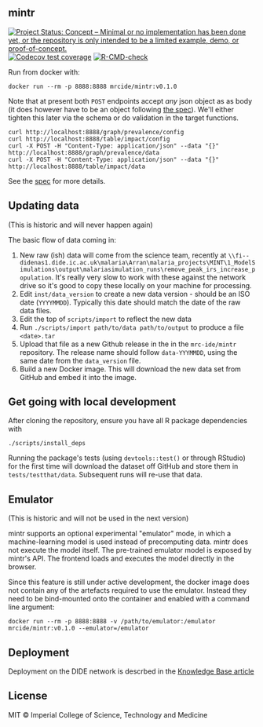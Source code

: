## mintr

<!-- badges: start -->
[![Project Status: Concept – Minimal or no implementation has been done yet, or the repository is only intended to be a limited example, demo, or proof-of-concept.](https://www.repostatus.org/badges/latest/concept.svg)](https://www.repostatus.org/#concept)
[![Codecov test coverage](https://codecov.io/gh/mrc-ide/mintr/graph/badge.svg)](https://app.codecov.io/gh/mrc-ide/mintr)
[![R-CMD-check](https://github.com/mrc-ide/mintr/actions/workflows/R-CMD-check.yaml/badge.svg)](https://github.com/mrc-ide/mintr/actions/workflows/R-CMD-check.yaml)
<!-- badges: end -->

Run from docker with:

```
docker run --rm -p 8888:8888 mrcide/mintr:v0.1.0
```

Note that at present both `POST` endpoints accept *any* json object as as body (it does however have to be an object following [the spec](inst/schema/Data.schema.json)).  We'll either tighten this later via the schema or do validation in the target functions.

```
curl http://localhost:8888/graph/prevalence/config
curl http://localhost:8888/table/impact/config
curl -X POST -H "Content-Type: application/json" --data "{}" http://localhost:8888/graph/prevalence/data
curl -X POST -H "Content-Type: application/json" --data "{}" http://localhost:8888/table/impact/data
```

See the [spec](inst/schema/spec.md) for more details.

## Updating data

(This is historic and will never happen again)

The basic flow of data coming in:

1. New raw (ish) data will come from the science team, recently at `\\fi--didenas1.dide.ic.ac.uk\malaria\Arran\malaria_projects\MINT\1_ModelSimulations\output\malariasimulation_runs\remove_peak_irs_increase_population`. It's really very slow to work with these against the network drive so it's good to copy these locally on your machine for processing.
1. Edit `inst/data_version` to create a new data version - should be an ISO date (`YYYYMMDD`). Typically this date should match the date of the raw data files.
1. Edit the top of `scripts/import` to reflect the new data
1. Run `./scripts/import path/to/data path/to/output` to produce a file `<date>.tar`
1. Upload that file as a new Github release in the in the `mrc-ide/mintr` repository. The release name should follow `data-YYYMMDD`, using the same date from the `data_version` file.
1. Build a new Docker image. This will download the new data set from GitHub and embed it into the image.

## Get going with local development

After cloning the repository, ensure you have all R package dependencies with

```
./scripts/install_deps
```

Running the package's tests (using `devtools::test()` or through RStudio) for the first time will download the dataset off GitHub and store them in `tests/testthat/data`. Subsequent runs will re-use that data.

## Emulator

(This is historic and will not be used in the next version)

mintr supports an optional experimental "emulator" mode, in which a machine-learning model is used instead of precomputing data.
mintr does not execute the model itself. The pre-trained emulator model is exposed by mintr's API. The frontend loads and executes the model directly in the browser.

Since this feature is still under active development, the docker image does not contain any of the artefacts required to use the emulator.
Instead they need to be bind-mounted onto the container and enabled with a command line argument:

```
docker run --rm -p 8888:8888 -v /path/to/emulator:/emulator mrcide/mintr:v0.1.0 --emulator=/emulator
```

## Deployment

Deployment on the DIDE network is descrbed in the [Knowledge Base article](https://mrc-ide.myjetbrains.com/youtrack/articles/mrc-A-10/MINT---mintr#server)

## License

MIT © Imperial College of Science, Technology and Medicine
